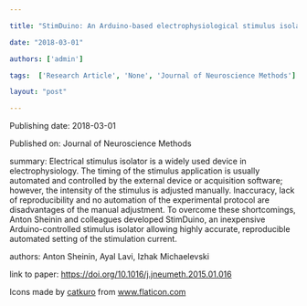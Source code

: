 ---
title: "StimDuino: An Arduino-based electrophysiological stimulus isolator"
date: "2018-03-01"
authors: ['admin']
tags:  ['Research Article', 'None', 'Journal of Neuroscience Methods']
layout: "post"
---
Publishing date: 2018-03-01

Published on: Journal of Neuroscience Methods

summary: Electrical stimulus isolator is a widely used device in electrophysiology. The timing of the stimulus application is usually automated and controlled by the external device or acquisition software; however, the intensity of the stimulus is adjusted manually. Inaccuracy, lack of reproducibility and no automation of the experimental protocol are disadvantages of the manual adjustment. To overcome these shortcomings, Anton Sheinin and colleagues developed StimDuino, an inexpensive Arduino-controlled stimulus isolator allowing highly accurate, reproducible automated setting of the stimulation current.

authors: Anton Sheinin, Ayal Lavi, Izhak Michaelevski

link to paper: https://doi.org/10.1016/j.jneumeth.2015.01.016

Icons made by <a href="https://www.flaticon.com/free-icon/bookshelves_3576884" title="catkuro">catkuro</a> from <a href="https://www.flaticon.com/" title="Flaticon"> www.flaticon.com</a>